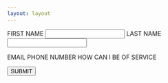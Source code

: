 ```yaml
---
layout: layout
---
```


<form name="contact" netlify>

<label>FIRST NAME
<input type="text" name="name" /></label>
<label> LAST NAME
<input type="text" name="lastname" /></label>

<label>EMAIL</label>
<label>PHONE NUMBER</label>
<label>HOW CAN I BE OF SERVICE</label>

<button type="submit" class="button1">SUBMIT</button>

</form>
